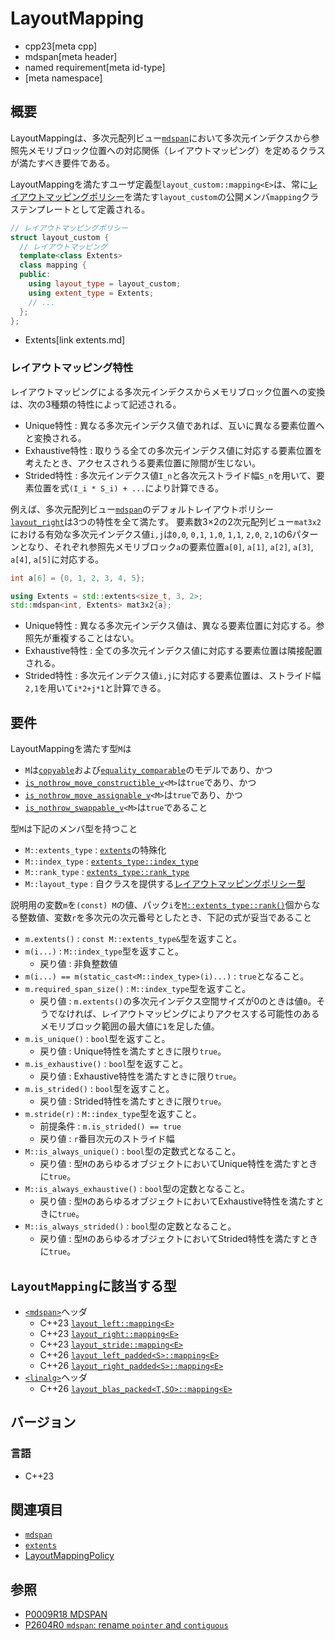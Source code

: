 # LayoutMapping
* cpp23[meta cpp]
* mdspan[meta header]
* named requirement[meta id-type]
* [meta namespace]


## 概要
LayoutMappingは、多次元配列ビュー[`mdspan`](mdspan.md)において多次元インデクスから参照先メモリブロック位置への対応関係（レイアウトマッピング）を定めるクラスが満たすべき要件である。

LayoutMappingを満たすユーザ定義型`layout_custom::mapping<E>`は、常に[レイアウトマッピングポリシー](LayoutMappingPolicy.md)を満たす`layout_custom`の公開メンバ`mapping`クラステンプレートとして定義される。

```cpp
// レイアウトマッピングポリシー
struct layout_custom {
  // レイアウトマッピング
  template<class Extents>
  class mapping {
  public:
    using layout_type = layout_custom;
    using extent_type = Extents;
    // ...
  };
};
```
* Extents[link extents.md]

### レイアウトマッピング特性

レイアウトマッピングによる多次元インデクスからメモリブロック位置への変換は、次の3種類の特性によって記述される。

- Unique特性 : 異なる多次元インデクス値であれば、互いに異なる要素位置へと変換される。
- Exhaustive特性 : 取りうる全ての多次元インデクス値に対応する要素位置を考えたとき、アクセスされうる要素位置に隙間が生じない。
- Strided特性 : 多次元インデクス値`I_n`と各次元ストライド幅`S_n`を用いて、要素位置を式`(I_i * S_i) + ...`により計算できる。

例えば、多次元配列ビュー[`mdspan`](mdspan.md)のデフォルトレイアウトポリシー[`layout_right`](layout_right.md)は3つの特性を全て満たす。
要素数3×2の2次元配列ビュー`mat3x2`における有効な多次元インデクス値`i,j`は`0,0`, `0,1`, `1,0`, `1,1`, `2,0`, `2,1`の6パターンとなり、それぞれ参照先メモリブロック`a`の要素位置`a[0]`, `a[1]`, `a[2]`, `a[3]`, `a[4]`, `a[5]`に対応する。

```cpp
int a[6] = {0, 1, 2, 3, 4, 5};

using Extents = std::extents<size_t, 3, 2>;
std::mdspan<int, Extents> mat3x2{a};
```

- Unique特性 : 異なる多次元インデクス値は、異なる要素位置に対応する。参照先が重複することはない。
- Exhaustive特性 : 全ての多次元インデクス値に対応する要素位置は隣接配置される。
- Strided特性 : 多次元インデクス値`i,j`に対応する要素位置は、ストライド幅`2,1`を用いて`i*2+j*1`と計算できる。


## 要件
LayoutMappingを満たす型`M`は

- `M`は[`copyable`](/reference/concepts/copyable.md)および[`equality_comparable`](/reference/concepts/equality_comparable.md)のモデルであり、かつ
- [`is_nothrow_move_constructible_v`](/reference/type_traits/is_nothrow_move_constructible.md)`<M>`は`true`であり、かつ
- [`is_nothrow_move_assignable_v`](/reference/type_traits/is_nothrow_move_assignable.md)`<M>`は`true`であり、かつ
- [`is_nothrow_swappable_v`](/reference/type_traits/is_nothrow_swappable.md)`<M>`は`true`であること

型`M`は下記のメンバ型を持つこと

- `M::extents_type` : [`extents`](extents.md)の特殊化
- `M::index_type` : [`extents_type::index_type`](extents.md)
- `M::rank_type` : [`extents_type::rank_type`](extents.md)
- `M::layout_type` : 自クラスを提供する[レイアウトマッピングポリシー型](LayoutMappingPolicy.md)

説明用の変数`m`を`(const) M`の値、パック`i`を[`M::extents_type::rank()`](extents/rank.md)個からなる整数値、変数`r`を多次元の次元番号としたとき、下記の式が妥当であること

- `m.extents()` : `const M::extents_type&`型を返すこと。
- `m(i...)` : `M::index_type`型を返すこと。
    - 戻り値 : 非負整数値
- `m(i...) == m(static_cast<M::index_type>(i)...)` : `true`となること。
- `m.required_span_size()` : `M::index_type`型を返すこと。
    - 戻り値 : `m.extents()`の多次元インデクス空間サイズが0のときは値`0`。そうでなければ、レイアウトマッピングによりアクセスする可能性のあるメモリブロック範囲の最大値に`1`を足した値。
- `m.is_unique()` : `bool`型を返すこと。
    - 戻り値 : Unique特性を満たすときに限り`true`。
- `m.is_exhaustive()` : `bool`型を返すこと。
    - 戻り値 : Exhaustive特性を満たすときに限り`true`。
- `m.is_strided()` : `bool`型を返すこと。
    - 戻り値 : Strided特性を満たすときに限り`true`。
- `m.stride(r)` : `M::index_type`型を返すこと。
    - 前提条件 : `m.is_strided() == true`
    - 戻り値 : `r`番目次元のストライド幅
- `M::is_always_unique()` : `bool`型の定数式となること。
    - 戻り値 : 型`M`のあらゆるオブジェクトにおいてUnique特性を満たすときに`true`。
- `M::is_always_exhaustive()` : `bool`型の定数となること。
    - 戻り値 : 型`M`のあらゆるオブジェクトにおいてExhaustive特性を満たすときに`true`。
- `M::is_always_strided()` : `bool`型の定数となること。
    - 戻り値 : 型`M`のあらゆるオブジェクトにおいてStrided特性を満たすときに`true`。


## `LayoutMapping`に該当する型

- [`<mdspan>`](/reference/mdspan.md)ヘッダ
    - C++23 [`layout_left::mapping<E>`](layout_left/mapping.md)
    - C++23 [`layout_right::mapping<E>`](layout_right/mapping.md)
    - C++23 [`layout_stride::mapping<E>`](layout_stride/mapping.md)
    - C++26 [`layout_left_padded<S>::mapping<E>`](layout_left_padded/mapping.md)
    - C++26 [`layout_right_padded<S>::mapping<E>`](layout_right_padded/mapping.md)
- [`<linalg>`](/reference/linalg.md)ヘッダ
    - C++26 [`layout_blas_packed<T,SO>::mapping<E>`](/reference/linalg/layout_blas_packed/mapping.md)


## バージョン
### 言語
- C++23


## 関連項目
- [`mdspan`](mdspan.md)
- [`extents`](extents.md)
- [LayoutMappingPolicy](LayoutMappingPolicy.md)


## 参照
- [P0009R18 MDSPAN](https://www.open-std.org/jtc1/sc22/wg21/docs/papers/2022/p0009r18.html)
- [P2604R0 `mdspan`: rename `pointer` and `contiguous`](https://www.open-std.org/jtc1/sc22/wg21/docs/papers/2022/p2604r0.html)

